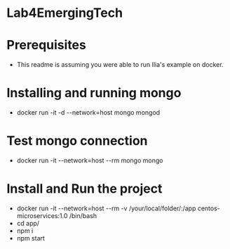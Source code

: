 # Lab4EmergingTech

# Prerequisites

- This readme is assuming you were able to run Ilia's example on docker.

# Installing and running mongo

- docker run -it -d --network=host mongo mongod

# Test mongo connection

- docker run -it --network=host --rm mongo mongo

# Install and Run the project

- docker run -it --network=host --rm -v /your/local/folder/:/app centos-microservices:1.0 /bin/bash
- cd app/
- npm i
- npm start
